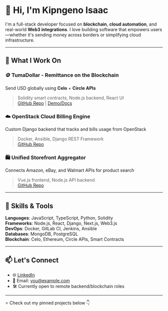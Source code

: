 # 👋 Hi, I'm Kipngeno Isaac

I'm a full-stack developer focused on **blockchain**, **cloud automation**, and real-world **Web3 integrations**. I love building software that empowers users—whether it's sending money across borders or simplifying cloud infrastructure.

---

## 💼 What I Work On

### 🪙 TumaDollar - Remittance on the Blockchain
Send USD globally using **Celo** + **Circle APIs**  
> Solidity smart contracts, Node.js backend, React UI  
> [GitHub Repo](#) | [Demo/Docs](#)

### ☁️ OpenStack Cloud Billing Engine
Custom Django backend that tracks and bills usage from OpenStack  
> Docker, Ansible, Django REST Framework  
> [GitHub Repo](#)

### 🛍️ Unified Storefront Aggregator
Connects Amazon, eBay, and Walmart APIs for product search  
> Vue.js frontend, Node.js API backend  
> [GitHub Repo](#)

---

## 🧠 Skills & Tools
**Languages**: JavaScript, TypeScript, Python, Solidity  
**Frameworks**: Node.js, React, Django, Next.js, Web3.js  
**DevOps**: Docker, GitLab CI, Jenkins, Ansible  
**Databases**: MongoDB, PostgreSQL  
**Blockchain**: Celo, Ethereum, Circle APIs, Smart Contracts  

---

## 📫 Let's Connect
- 🌐 [LinkedIn](https://linkedin.com/in/yourusername)
- 📨 Email: you@example.com
- 🛠️ Currently open to remote backend/blockchain roles

---

⭐ Check out my pinned projects below 👇
